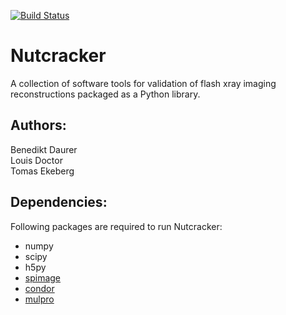 [![Build Status](https://travis-ci.org/FXIhub/nutcracker.svg?branch=master)](https://travis-ci.org/FXIhub/nutcracker)

# Nutcracker
A collection of software tools for validation of flash xray imaging reconstructions packaged as a Python library.

## Authors:
Benedikt Daurer     
Louis Doctor     
Tomas Ekeberg     

## Dependencies:
Following packages are required to run Nutcracker:
* numpy    
* scipy    
* h5py    
* [spimage](https://github.com/FXIhub/libspimage)    
* [condor](https://github.com/FXIhub/condor)    
* [mulpro](https://github.com/mhantke/mulpro)    